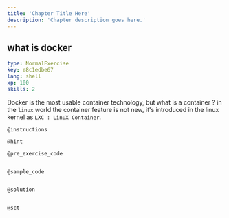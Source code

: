 ```yaml
---
title: 'Chapter Title Here'
description: 'Chapter description goes here.'
---
```


## what is docker

```yaml
type: NormalExercise
key: e8c1edbe67
lang: shell
xp: 100
skills: 2
```

Docker is the most usable container technology, but what is a container ? in the `linux` world the container feature is not new, it's introduced in the linux kernel as `LXC : LinuX Container`.

`@instructions`
 

`@hint`


`@pre_exercise_code`
```{shell}

```

`@sample_code`
```{shell}

```

`@solution`
```{shell}

```

`@sct`
```{shell}

```
